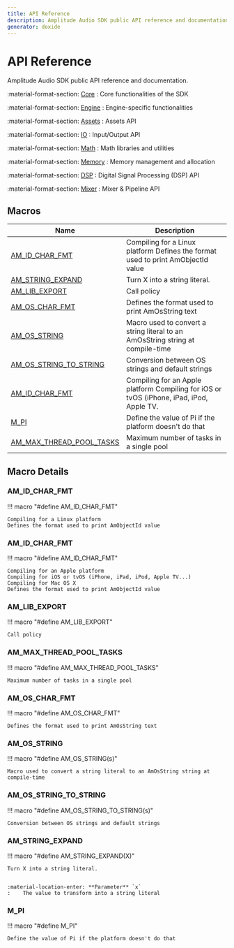 ```yaml
---
title: API Reference
description: Amplitude Audio SDK public API reference and documentation.
generator: doxide
---
```



# API Reference

Amplitude Audio SDK public API reference and documentation.

:material-format-section: [Core](core/index.md)
:   Core functionalities of the SDK

:material-format-section: [Engine](engine/index.md)
:   Engine-specific functionalities

:material-format-section: [Assets](assets/index.md)
:   Assets API

:material-format-section: [IO](io/index.md)
:   Input/Output API

:material-format-section: [Math](math/index.md)
:   Math libraries and utilities

:material-format-section: [Memory](memory/index.md)
:   Memory management and allocation

:material-format-section: [DSP](dsp/index.md)
:   Digital Signal Processing (DSP) API

:material-format-section: [Mixer](mixer/index.md)
:   Mixer & Pipeline API

## Macros

| Name | Description |
| ---- | ----------- |
| [AM_ID_CHAR_FMT](#AM_ID_CHAR_FMT) | Compiling for a Linux platform Defines the format used to print AmObjectId value  |
| [AM_STRING_EXPAND](#AM_STRING_EXPAND) | Turn X into a string literal. |
| [AM_LIB_EXPORT](#AM_LIB_EXPORT) | Call policy  |
| [AM_OS_CHAR_FMT](#AM_OS_CHAR_FMT) | Defines the format used to print AmOsString text  |
| [AM_OS_STRING](#AM_OS_STRING) | Macro used to convert a string literal to an AmOsString string at compile-time  |
| [AM_OS_STRING_TO_STRING](#AM_OS_STRING_TO_STRING) | Conversion between OS strings and default strings  |
| [AM_ID_CHAR_FMT](#AM_ID_CHAR_FMT) | Compiling for an Apple platform Compiling for iOS or tvOS (iPhone, iPad, iPod, Apple TV. |
| [M_PI](#M_PI) | Define the value of Pi if the platform doesn't do that  |
| [AM_MAX_THREAD_POOL_TASKS](#AM_MAX_THREAD_POOL_TASKS) | Maximum number of tasks in a single pool  |

## Macro Details

### AM_ID_CHAR_FMT<a name="AM_ID_CHAR_FMT"></a>

!!! macro "#define AM_ID_CHAR_FMT"

    Compiling for a Linux platform
    Defines the format used to print AmObjectId value
    

### AM_ID_CHAR_FMT<a name="AM_ID_CHAR_FMT"></a>

!!! macro "#define AM_ID_CHAR_FMT"

    Compiling for an Apple platform
    Compiling for iOS or tvOS (iPhone, iPad, iPod, Apple TV...)
    Compiling for Mac OS X
    Defines the format used to print AmObjectId value
    

### AM_LIB_EXPORT<a name="AM_LIB_EXPORT"></a>

!!! macro "#define AM_LIB_EXPORT"

    Call policy
    

### AM_MAX_THREAD_POOL_TASKS<a name="AM_MAX_THREAD_POOL_TASKS"></a>

!!! macro "#define AM_MAX_THREAD_POOL_TASKS"

    Maximum number of tasks in a single pool
    

### AM_OS_CHAR_FMT<a name="AM_OS_CHAR_FMT"></a>

!!! macro "#define AM_OS_CHAR_FMT"

    Defines the format used to print AmOsString text
    

### AM_OS_STRING<a name="AM_OS_STRING"></a>

!!! macro "#define AM_OS_STRING(s)"

    Macro used to convert a string literal to an AmOsString string at compile-time
    

### AM_OS_STRING_TO_STRING<a name="AM_OS_STRING_TO_STRING"></a>

!!! macro "#define AM_OS_STRING_TO_STRING(s)"

    Conversion between OS strings and default strings
    

### AM_STRING_EXPAND<a name="AM_STRING_EXPAND"></a>

!!! macro "#define AM_STRING_EXPAND(X)"

    
    Turn X into a string literal.
    
    
    :material-location-enter: **Parameter** `x`
    :    The value to transform into a string literal
        
    

### M_PI<a name="M_PI"></a>

!!! macro "#define M_PI"

    Define the value of Pi if the platform doesn't do that
    

